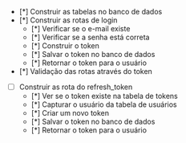 * [*] Construir as tabelas no banco de dados
* [*] Construir as rotas de login
    * [*] Verificar se o e-mail existe
    * [*] Verificar se a senha está correta
    * [*] Construir o token
    * [*] Salvar o token no banco de dados
    * [*] Retornar o token para o usuário
* [*] Validação das rotas através do token
* [ ] Construir as rota do refresh_token
    * [*] Ver se o token existe na tabela de tokens
    * [*] Capturar o usuário da tabela de usuários
    * [*] Criar um novo token
    * [*] Salvar o token no banco de dados
    * [*] Retornar o token para o usuário
